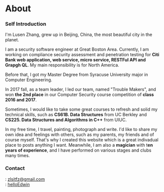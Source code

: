 # About


### Self Introduction

I'm Lusen Zhang, grew up in Beijing, China, the most beautiful city in the planet.

I am a security software engineer at Great Boston Area. Currently, I am working on compliance security assessment and penetration testing for **Citi Bank web application, web service, micro service, RESTFul API and Grapgh QL**. My main responsibility is for North America.

Before that, I got my Master Degree from Syracuse University major in Computer Engineering. 

In 2017 fall, as a team leader, I led our team, named "Trouble Makers", and won **the 2nd place** in our Computer Security course competition of **class 2016 and 2017**.

Sometimes, I would like to take some great courses to refresh and solid my technical skills, such as **CS61B. Data Structures** from UC Berkley and **CS225. Data Structures and Algorithms in C++** from UIUC.

In my free time, I travel, painting, photograph and write. I'd like to share my own idea and feelings with others, such as my parents, my friends and of course myself. That's why I created this website which is a great indivadual place to posts anything I want. Meanwhile, I am also a **magician** with t**en years of experience**, and I have performed on various stages and clubs many times.

### Contact

<i class="far fa-envelope"></i>: zlsitfz@gmail.com  
<i class="fab fa-instagram"></i>: [helloEdwin](https://www.instagram.com/helloedwin_/)


 <head> 
    <script defer src="https://use.fontawesome.com/releases/v5.0.13/js/all.js"></script> 
    <script defer src="https://use.fontawesome.com/releases/v5.0.13/js/v4-shims.js"></script> 
</head> 
<link rel="stylesheet" href="https://use.fontawesome.com/releases/v5.0.13/css/all.css">
